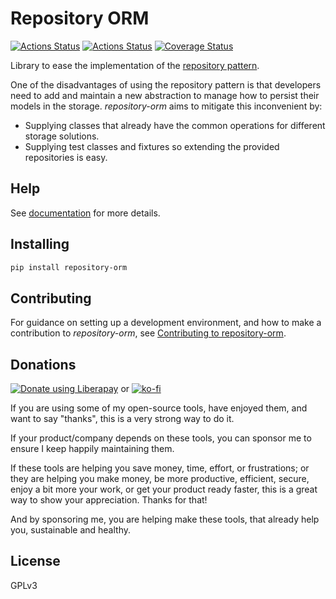 # Repository ORM

[![Actions Status](https://github.com/lyz-code/repository-orm/workflows/Tests/badge.svg)](https://github.com/lyz-code/repository-orm/actions)
[![Actions Status](https://github.com/lyz-code/repository-orm/workflows/Build/badge.svg)](https://github.com/lyz-code/repository-orm/actions)
[![Coverage Status](https://coveralls.io/repos/github/lyz-code/repository-orm/badge.svg?branch=main)](https://coveralls.io/github/lyz-code/repository-orm?branch=main)

Library to ease the implementation of the
[repository pattern](https://lyz-code.github.io/blue-book/architecture/repository_pattern/).

One of the disadvantages of using the repository pattern is that developers need
to add and maintain a new abstraction to manage how to persist their models in
the storage. *repository-orm* aims to mitigate this inconvenient by:

- Supplying classes that already have the common operations for different
  storage solutions.
- Supplying test classes and fixtures so extending the provided repositories is
  easy.

## Help

See [documentation](https://lyz-code.github.io/repository-orm) for more details.

## Installing

```bash
pip install repository-orm
```

## Contributing

For guidance on setting up a development environment, and how to make a
contribution to *repository-orm*, see
[Contributing to repository-orm](https://lyz-code.github.io/repository-orm/contributing).

## Donations

<noscript><a href="https://liberapay.com/Lyz/donate"><img alt="Donate using
Liberapay" src="https://liberapay.com/assets/widgets/donate.svg"></a></noscript>
or
[![ko-fi](https://ko-fi.com/img/githubbutton_sm.svg)](https://ko-fi.com/T6T3GP0V8)

If you are using some of my open-source tools, have enjoyed them, and want to
say "thanks", this is a very strong way to do it.

If your product/company depends on these tools, you can sponsor me to ensure I
keep happily maintaining them.

If these tools are helping you save money, time, effort, or frustrations; or
they are helping you make money, be more productive, efficient, secure, enjoy a
bit more your work, or get your product ready faster, this is a great way to
show your appreciation. Thanks for that!

And by sponsoring me, you are helping make these tools, that already help you,
sustainable and healthy.

## License

GPLv3
